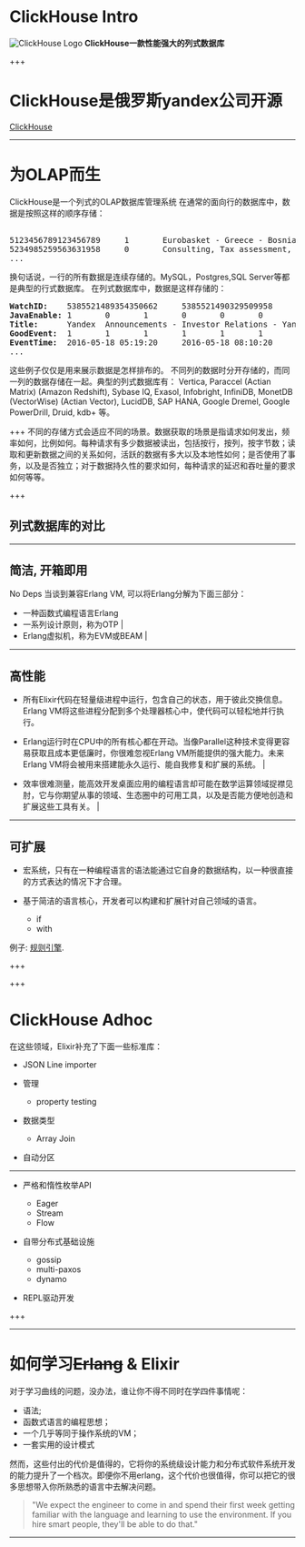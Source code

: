# ClickHouse Intro

![ClickHouse Logo](https://clickhouse.yandex/docs/en/single/_static/logo.svg) **ClickHouse一款性能强大的列式数据库**

+++
# ClickHouse是俄罗斯yandex公司开源
<a href="http://clickhouse.yandex" target="_blank">ClickHouse</a>

---

# 为OLAP而生

ClickHouse是一个列式的OLAP数据库管理系统
在通常的面向行的数据库中，数据是按照这样的顺序存储：
<pre> 
5123456789123456789     1       Eurobasket - Greece - Bosnia and Herzegovina - example.com      1       2011-09-01 01:03:02     6274717   1294101174      11409   612345678912345678      0       33      6       http://www.example.com/basketball/team/123/match/456789.html http://www.example.com/basketball/team/123/match/987654.html       0       1366    768     32      10      3183      0       0       13      0\0     1       1       0       0                       2011142 -1      0               0       01321     613     660     2011-09-01 08:01:17     0       0       0       0       utf-8   1466    0       0       0       5678901234567890123               277789954       0       0       0       0       0
5234985259563631958     0       Consulting, Tax assessment, Accounting, Law       1       2011-09-01 01:03:02     6320881   2111222333      213     6458937489576391093     0       3       2       http://www.example.ru/         0       800     600       16      10      2       153.1   0       0       10      63      1       1       0       0                       2111678 000       0       588     368     240     2011-09-01 01:03:17     4       0       60310   0       windows-1251    1466    0       000               778899001       0       0       0       0       0
...
</pre>

换句话说，一行的所有数据是连续存储的。MySQL，Postgres,SQL Server等都是典型的行式数据库。
在列式数据库中，数据是这样存储的：
<pre class="text-example" style="white-space: pre; ">
<b>WatchID:</b>    5385521489354350662     5385521490329509958     5385521489953706054     5385521490476781638     5385521490583269446     5385521490218868806     5385521491437850694   5385521491090174022      5385521490792669254     5385521490420695110     5385521491532181574     5385521491559694406     5385521491459625030     5385521492275175494   5385521492781318214      5385521492710027334     5385521492955615302     5385521493708759110     5385521494506434630     5385521493104611398
<b>JavaEnable:</b> 1       0       1       0       0       0       1       0       1       1       1       1       1       1       0       1       0       0       1       1
<b>Title:</b>      Yandex  Announcements - Investor Relations - Yandex     Yandex — Contact us — Moscow    Yandex — Mission        Ru      Yandex — History — History of Yandex    Yandex Financial Releases - Investor Relations - Yandex Yandex — Locations      Yandex Board of Directors - Corporate Governance - Yandex       Yandex — Technologies
<b>GoodEvent:</b>  1       1       1       1       1       1       1       1       1       1       1       1       1       1       1       1       1       1       1       1
<b>EventTime:</b>  2016-05-18 05:19:20     2016-05-18 08:10:20     2016-05-18 07:38:00     2016-05-18 01:13:08     2016-05-18 00:04:06     2016-05-18 04:21:30     2016-05-18 00:34:16     2016-05-18 07:35:49     2016-05-18 11:41:59     2016-05-18 01:13:32
...
</pre>

这些例子仅仅是用来展示数据是怎样排布的。
不同列的数据时分开存储的，而同一列的数据存储在一起。典型的列式数据库有： Vertica, Paraccel (Actian Matrix) (Amazon Redshift), Sybase IQ, Exasol, Infobright, InfiniDB, MonetDB (VectorWise) (Actian Vector), LucidDB, SAP HANA, Google Dremel, Google PowerDrill, Druid, kdb+ 等。


+++
不同的存储方式会适应不同的场景。数据获取的场景是指请求如何发出，频率如何，比例如何。每种请求有多少数据被读出，包括按行，按列，按字节数；读取和更新数据之间的关系如何，活跃的数据有多大以及本地性如何；是否使用了事务，以及是否独立；对于数据持久性的要求如何，每种请求的延迟和吞吐量的要求如何等等。

+++
## 列式数据库的对比


---
## 简洁, 开箱即用

No Deps
当谈到兼容Erlang VM, 可以将Erlang分解为下面三部分：

- 一种函数式编程语言Erlang
- 一系列设计原则，称为OTP |
- Erlang虚拟机，称为EVM或BEAM |

---

## 高性能
- 所有Elixir代码在轻量级进程中运行，包含自己的状态，用于彼此交换信息。Erlang VM将这些进程分配到多个处理器核心中，使代码可以轻松地并行执行。

- Erlang运行时在CPU中的所有核心都在开动。当像Parallel这种技术变得更容易获取且成本更低廉时，你很难忽视Erlang VM所能提供的强大能力。未来Erlang VM将会被用来搭建能永久运行、能自我修复和扩展的系统。 |

- 效率很难测量，能高效开发桌面应用的编程语言却可能在数学运算领域捉襟见肘，它与你期望从事的领域、生态圈中的可用工具，以及是否能方便地创造和扩展这些工具有关。 |

---
## 可扩展
- 宏系统，只有在一种编程语言的语法能通过它自身的数据结构，以一种很直接的方式表达的情况下才合理。

- 基于简洁的语言核心，开发者可以构建和扩展针对自己领域的语言。 
    - if
    - with

例子: <a href="https://zhuanlan.zhihu.com/p/24749368" target="_blank">规则引擎</a>.

+++

+++
# ClickHouse Adhoc

在这些领域，Elixir补充了下面一些标准库：

- JSON Line importer

- 管理
  - property testing

- 数据类型
  -  Array Join

- 自动分区

---

- 严格和惰性枚举API
    - Eager
    - Stream
    - Flow

- 自带分布式基础设施
    - gossip
    - multi-paxos
    - dynamo

- REPL驱动开发

+++

---
# 如何学习~~Erlang~~ & Elixir

对于学习曲线的问题，没办法，谁让你不得不同时在学四件事情呢：
- 语法;
- 函数式语言的编程思想；
- 一个几乎等同于操作系统的VM；
- 一套实用的设计模式

然而，这些付出的代价是值得的，它将你的系统级设计能力和分布式软件系统开发的能力提升了一个档次。即便你不用erlang，这个代价也很值得，你可以把它的很多思想带入你所熟悉的语言中去解决问题。

> "We expect the engineer to come in and spend their first week getting familiar with the language and learning to use the environment. If you hire smart people, they'll be able to do that."

---
